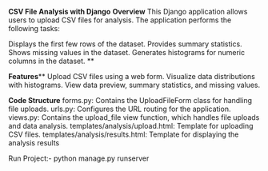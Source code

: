 **CSV File Analysis with Django**
**Overview**
This Django application allows users to upload CSV files for analysis. 
The application performs the following tasks:

Displays the first few rows of the dataset.
Provides summary statistics.
Shows missing values in the dataset.
Generates histograms for numeric columns in the dataset.
**

**Features****
Upload CSV files using a web form.
Visualize data distributions with histograms.
View data preview, summary statistics, and missing values.

**Code Structure**
forms.py: Contains the UploadFileForm class for handling file uploads.
urls.py: Configures the URL routing for the application.
views.py: Contains the upload_file view function, which handles file uploads and data analysis.
templates/analysis/upload.html: Template for uploading CSV files.
templates/analysis/results.html: Template for displaying the analysis results


Run Project:-
            python manage.py runserver
